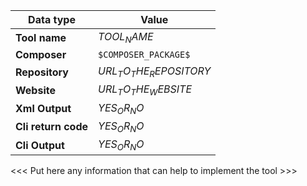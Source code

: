 Data type | Value
--------------------|-------
 **Tool name** | $TOOL_NAME$ 
 **Composer** | `$COMPOSER_PACKAGE$` 
 **Repository** | $URL_TO_THE_REPOSITORY$
 **Website** | $URL_TO_THE_WEBSITE$
 **Xml Output** | $YES_OR_NO$
 **Cli return code** | $YES_OR_NO$
 **Cli Output** | $YES_OR_NO$ 

<<< Put here any information that can help to implement the tool >>>